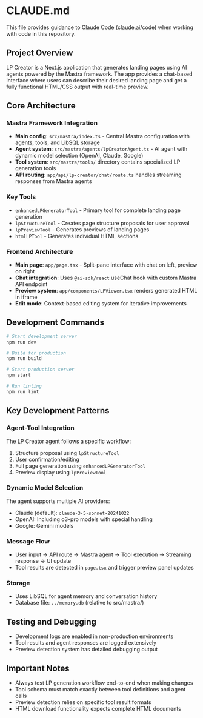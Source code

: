 # CLAUDE.md

This file provides guidance to Claude Code (claude.ai/code) when working with code in this repository.

## Project Overview
LP Creator is a Next.js application that generates landing pages using AI agents powered by the Mastra framework. The app provides a chat-based interface where users can describe their desired landing page and get a fully functional HTML/CSS output with real-time preview.

## Core Architecture

### Mastra Framework Integration
- **Main config**: `src/mastra/index.ts` - Central Mastra configuration with agents, tools, and LibSQL storage
- **Agent system**: `src/mastra/agents/lpCreatorAgent.ts` - AI agent with dynamic model selection (OpenAI, Claude, Google)
- **Tool system**: `src/mastra/tools/` directory contains specialized LP generation tools
- **API routing**: `app/api/lp-creator/chat/route.ts` handles streaming responses from Mastra agents

### Key Tools
- `enhancedLPGeneratorTool` - Primary tool for complete landing page generation
- `lpStructureTool` - Creates page structure proposals for user approval
- `lpPreviewTool` - Generates previews of landing pages
- `htmlLPTool` - Generates individual HTML sections

### Frontend Architecture
- **Main page**: `app/page.tsx` - Split-pane interface with chat on left, preview on right
- **Chat integration**: Uses `@ai-sdk/react` useChat hook with custom Mastra API endpoint
- **Preview system**: `app/components/LPViewer.tsx` renders generated HTML in iframe
- **Edit mode**: Context-based editing system for iterative improvements

## Development Commands

```bash
# Start development server
npm run dev

# Build for production
npm run build

# Start production server
npm start

# Run linting
npm run lint
```

## Key Development Patterns

### Agent-Tool Integration
The LP Creator agent follows a specific workflow:
1. Structure proposal using `lpStructureTool`
2. User confirmation/editing
3. Full page generation using `enhancedLPGeneratorTool`
4. Preview display using `lpPreviewTool`

### Dynamic Model Selection
The agent supports multiple AI providers:
- Claude (default): `claude-3-5-sonnet-20241022`
- OpenAI: Including o3-pro models with special handling
- Google: Gemini models

### Message Flow
- User input → API route → Mastra agent → Tool execution → Streaming response → UI update
- Tool results are detected in `page.tsx` and trigger preview panel updates

### Storage
- Uses LibSQL for agent memory and conversation history
- Database file: `../memory.db` (relative to src/mastra/)

## Testing and Debugging
- Development logs are enabled in non-production environments
- Tool results and agent responses are logged extensively
- Preview detection system has detailed debugging output

## Important Notes
- Always test LP generation workflow end-to-end when making changes
- Tool schema must match exactly between tool definitions and agent calls
- Preview detection relies on specific tool result formats
- HTML download functionality expects complete HTML documents